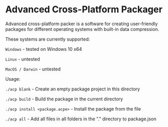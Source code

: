 # Advanced Cross-Platform Packager


Advanced cross-platform packer is a software for creating user-friendly packages for different operating systems with built-in data compression.

These systems are currently supported:

`Windows` - tested on Windows 10 x64

`Linux` - untested

`MacOS / Darwin` - untested

Usage:

`./acp blank` - Create an empty package project in this directory

`./acp build` - Build the package in the current directory

`./acp install <package.acpe>` - Install the package from the file

`./acp all` - Add all files in all folders in the "." directory to package.json

